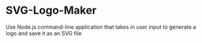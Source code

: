 # SVG-Logo-Maker
Use Node.js command-line application that takes in user input to generate a logo and save it as an SVG file
